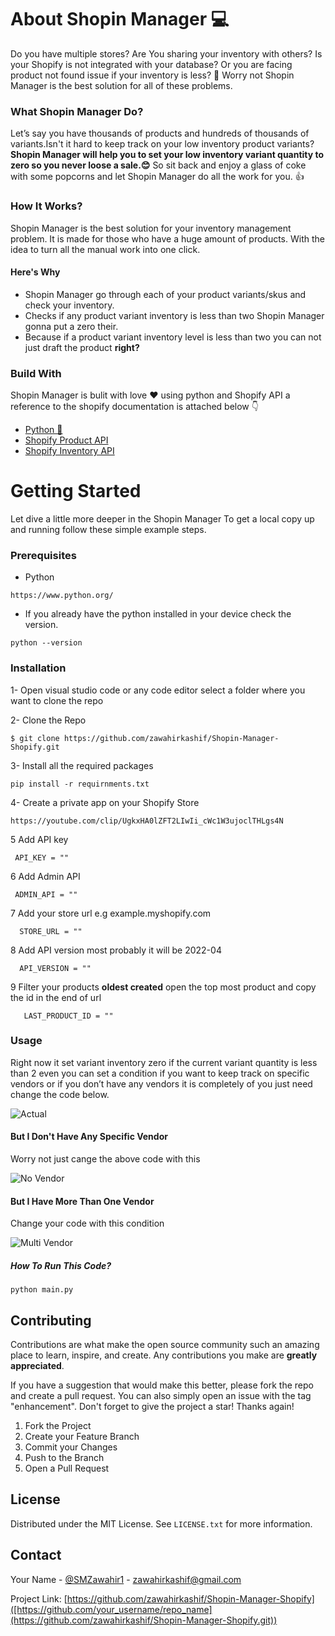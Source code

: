 # About Shopin Manager 💻
Do you have multiple stores? Are You sharing your inventory with others? Is your Shopify is not integrated with your database? Or you are facing product not found issue if your inventory is less? 🤔
Worry not Shopin Manager is the best solution for all of these problems.
### What Shopin Manager Do?
Let’s say you have thousands of products and hundreds of thousands of variants.Isn't it hard to keep track on your low inventory product variants?
**Shopin Manager will help you to set your low inventory variant quantity to zero so you never loose a sale.😊** So sit back and enjoy a glass of coke with some popcorns and let Shopin Manager do all the work for you. 👍
### How It Works?
Shopin Manager is the best solution for your inventory management problem. It is made for those who have a huge amount of products. With the idea to turn all the manual work into one click.
#### Here's Why
- Shopin Manager go through each of your product variants/skus and check your inventory.
- Checks if any product variant inventory is less than two Shopin Manager gonna put a zero their.
- Because if a product variant inventory level is less than two you can not just draft the product **right?**
### Build With
Shopin Manager is bulit with love ❤️ using python and Shopify API a reference to the shopify documentation is attached below 👇
- [Python 🐍](https://www.python.org/)
- [Shopify Product API](https://shopify.dev/api/admin-rest/2021-10/resources/product)
- [Shopify Inventory API](https://shopify.dev/api/examples/product-inventory)

# Getting Started

Let dive a little more deeper in the Shopin Manager To get a local copy up and running follow these simple example steps.

### Prerequisites

- Python
```
https://www.python.org/
```
- If you already have the python installed in your device check the version.
```
python --version
```

### Installation

1- Open visual studio code or any code editor select a folder where you want to clone the repo

2- Clone the Repo

 ```
 $ git clone https://github.com/zawahirkashif/Shopin-Manager-Shopify.git
 ```

3- Install all the required packages
```
pip install -r requirnments.txt
```
4- Create a private app on your Shopify Store
```
https://youtube.com/clip/UgkxHA0lZFT2LIwIi_cWc1W3ujoclTHLgs4N
```
5 Add API key
```
 API_KEY = ""
```
6 Add Admin API 
```
 ADMIN_API = ""
```
7 Add your store url e.g example.myshopify.com
```
  STORE_URL = ""
```
8 Add API version most probably it will be 2022-04
```
  API_VERSION = ""
```
9 Filter your products **oldest created** open the top most product and copy the id in the end of url
```
   LAST_PRODUCT_ID = ""
```
### Usage
Right now it set variant inventory zero if the current variant quantity is less than 2 even you can set a condition if you want to keep track on specific vendors or if you don’t have any vendors it is completely of you just need change the code below.


![Actual](https://github.com/zawahirkashif/Set-Inventory-Zero-If-Quantity-Less-Than-Two-Shopify/blob/b064e17afbe56d6ef2eab395ff874b1b0fc8a98d/images/carbon.png)

#### But I Don't Have Any Specific Vendor

Worry not just cange the above code with this

![No Vendor](https://github.com/zawahirkashif/Set-Inventory-Zero-If-Quantity-Less-Than-Two-Shopify/blob/b064e17afbe56d6ef2eab395ff874b1b0fc8a98d/images/carbon%20(1).png)

#### But I Have More Than One Vendor

Change your code with this condition

![Multi Vendor](https://github.com/zawahirkashif/Set-Inventory-Zero-If-Quantity-Less-Than-Two-Shopify/blob/b064e17afbe56d6ef2eab395ff874b1b0fc8a98d/images/carbon%20(2).png)

##### How To Run This Code?

```
python main.py
```

## Contributing

Contributions are what make the open source community such an amazing place to learn, inspire, and create. Any contributions you make are **greatly appreciated**.

If you have a suggestion that would make this better, please fork the repo and create a pull request. You can also simply open an issue with the tag "enhancement".
Don't forget to give the project a star! Thanks again!

1. Fork the Project
2. Create your Feature Branch 
3. Commit your Changes 
4. Push to the Branch 
5. Open a Pull Request


## License

Distributed under the MIT License. See `LICENSE.txt` for more information.


## Contact

Your Name - [@SMZawahir1](https://twitter.com/SMZawahir1) - zawahirkashif@gmail.com

Project Link: [https://github.com/zawahirkashif/Shopin-Manager-Shopify]([https://github.com/your_username/repo_name](https://github.com/zawahirkashif/Shopin-Manager-Shopify.git))



